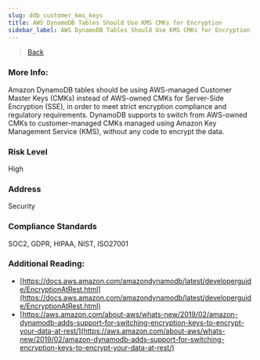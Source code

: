 ```yaml
---
slug: ddb_customer_kms_keys
title: AWS DynamoDB Tables Should Use KMS CMKs for Encryption
sidebar_label: AWS DynamoDB Tables Should Use KMS CMKs for Encryption
---
```

> [Back](../../dynamodbmonitoring)

### More Info:
Amazon DynamoDB tables should be using AWS-managed Customer Master Keys (CMKs) instead of AWS-owned CMKs for Server-Side Encryption (SSE), in order to meet strict encryption compliance and regulatory requirements. DynamoDB supports to switch from AWS-owned CMKs to customer-managed CMKs managed using Amazon Key Management Service (KMS), without any code to encrypt the data.

### Risk Level
High

### Address
Security

### Compliance Standards
SOC2, GDPR, HIPAA, NIST, ISO27001

### Additional Reading:
- [https://docs.aws.amazon.com/amazondynamodb/latest/developerguide/EncryptionAtRest.html](https://docs.aws.amazon.com/amazondynamodb/latest/developerguide/EncryptionAtRest.html) 
- [https://aws.amazon.com/about-aws/whats-new/2019/02/amazon-dynamodb-adds-support-for-switching-encryption-keys-to-encrypt-your-data-at-rest/](https://aws.amazon.com/about-aws/whats-new/2019/02/amazon-dynamodb-adds-support-for-switching-encryption-keys-to-encrypt-your-data-at-rest/) 

